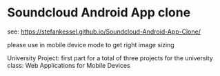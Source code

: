 # Soundcloud Android App clone

see: https://stefankessel.github.io/Soundcloud-Android-App-Clone/

please use in mobile device mode to get right image sizing

University Project: first part for a total of three projects for the university class: Web Applications for Mobile Devices
